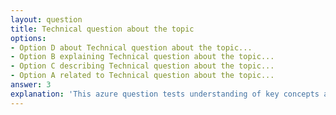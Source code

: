 ```yaml
---
layout: question
title: Technical question about the topic
options:
- Option D about Technical question about the topic...
- Option B explaining Technical question about the topic...
- Option C describing Technical question about the topic...
- Option A related to Technical question about the topic...
answer: 3
explanation: 'This azure question tests understanding of key concepts and best practices.'
---
```

